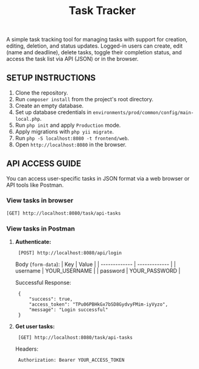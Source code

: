 <p align="center">
    <h1 align="center">Task Tracker</h1>
    <br>
</p>

A simple task tracking tool for managing tasks with support for creation, editing, deletion, and status updates. Logged-in users can create, edit (name and deadline), delete tasks, toggle their completion status, and access the task list via API (JSON) or in the browser.

SETUP INSTRUCTIONS
-------------------
1. Clone the repository.
2. Run `composer install` from the project's root directory.
3. Create an empty database.
4. Set up database credentials in `environments/prod/common/config/main-local.php`.
5. Run `php init` and apply `Production` mode.
6. Apply migrations with `php yii migrate`.
7. Run `php -S localhost:8080 -t frontend/web`.
8. Open `http://localhost:8080` in the browser.

API ACCESS GUIDE
-------------------
You can access user-specific tasks in JSON format via a web browser or API tools like Postman.

<h3>View tasks in browser</h3>

    [GET] http://localhost:8080/task/api-tasks

<h3>View tasks in Postman</h3>

1. <strong>Authenticate:</strong>

        [POST] http://localhost:8080/api/login

    Body (`form-data`):
    | Key  | Value |
    | ------------- | ------------- |
    | username  | YOUR_USERNAME  |
    | password  | YOUR_PASSWORD  |

    Successful Response:

        {
            "success": true,
            "access_token": "TPu06PBHkGx7bSD8GydvyFMim-iyVyzo",
            "message": "Login successful"
        }

2. <strong>Get user tasks:</strong>

        [GET] http://localhost:8080/task/api-tasks
    Headers:

        Authorization: Bearer YOUR_ACCESS_TOKEN
